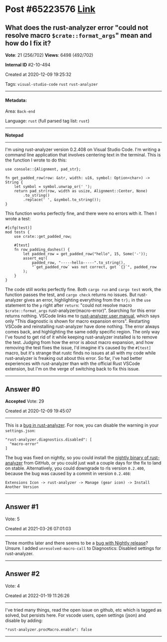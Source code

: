 
# Post \#65223576 [Link](https://stackoverflow.com/questions/65223576/)

## What does the rust-analyzer error "could not resolve macro `$crate::format_args`" mean and how do I fix it?

**Vote**: 21 (256/702) **Views**: 6498 (492/702) 

**Internal ID** \#2-10-494

Created at 2020-12-09 19:25:32

Tags: `visual-studio-code` `rust` `rust-analyzer`

----------

#### Metadata:

Area: `Back-end`

Language: `rust` (full parsed tag list: `rust`)

----------

**Notepad**


----------

I'm using rust-analyzer version 0.2.408 on Visual Studio Code.
I'm writing a command line application that involves centering text in the terminal. This is the function I wrote to do this:
```
use console::{Alignment, pad_str};

fn get_padded_row(row: &str, width: u16, symbol: Option<char>) -> String {
    let symbol = symbol.unwrap_or(' ');
    return pad_str(row, width as usize, Alignment::Center, None)
        .to_string()
        .replace(' ', &symbol.to_string());
}
```

This function works perfectly fine, and there were no errors with it. Then I wrote a test:
```
#[cfg(test)]
mod tests {
    use crate::get_padded_row;

    #[test]
    fn row_padding_dashes() {
        let padded_row = get_padded_row("hello", 15, Some('-'));
        assert_eq!(
            padded_row, "-----hello-----".to_string(),
            "`get_padded_row` was not correct, got `{}`", padded_row
        );
    }
}
```

The code still works perfectly fine. Both `cargo run` and `cargo test` work, the function passes the test, and `cargo check` returns no issues. But rust-analyzer gives an error, highlighting everything from the `tr};` in the `use` statement to the `p` right after `return`: "could not resolve macro `$crate::format_args` rust-analyzer(macro-error)". Searching for this error returns nothing. VSCode links me to [rust-analyzer user manual](https://rust-analyzer.github.io/manual.html#macro-error), which says only "This diagnostic is shown for macro expansion errors". Restarting VSCode and reinstalling rust-analyzer have done nothing. The error always comes back, and highlighting the same oddly specific region. The only way I've found to get rid of it while keeping rust-analyzer installed is to remove the test.
Judging from how the error is about macro expansion, and how removing the test fixes the issue, I'd imagine it's caused by the `#[test]` macro, but it's strange that rustc finds no issues at all with my code while rust-analyzer is freaking out about this error. So far, I've had better experiences with rust-analyzer than with the official Rust VSCode extension, but I'm on the verge of switching back to fix this issue.


----------
        
## Answer \#0

**Accepted** Vote: 29

Created at 2020-12-09 19:45:07

------------

This is a [bug in rust-analyzer](https://github.com/rust-analyzer/rust-analyzer/issues/6716). For now, you can disable the warning in your `settings.json`:
```
"rust-analyzer.diagnostics.disabled": [
  "macro-error"
]
```

The bug was fixed on nightly, so you could install the [nightly binary of rust-analyzer](https://github.com/rust-analyzer/rust-analyzer/releases/tag/nightly) from GitHub, or you could just wait a couple days for the fix to land on stable.
Alternatively, you could downgrade to rls version `0.2.400`, because the bug was caused by a commit in version `0.2.408`:
```
Extensions Icon -> rust-analyzer -> Manage (gear icon) -> Install Another Version
```



------------
    
    
## Answer \#1

 Vote: 5

Created at 2021-03-26 07:01:03

------------

Three months later and there seems to be a [bug with Nightly release](https://github.com/rust-analyzer/rust-analyzer/issues/6038#issuecomment-798888016)? Unsure.
I added `unresolved-macro-call` to Diagnostics: Disabled settings for rust-analyzer.


------------
    
    
## Answer \#2

 Vote: 4

Created at 2022-01-19 11:26:26

------------

I've tried many things, read the open issue on github, etc which is tagged as solved, but persists here.
For vscode users, open settings (json) and disable by adding:
```
"rust-analyzer.procMacro.enable": false
```



------------
    
    